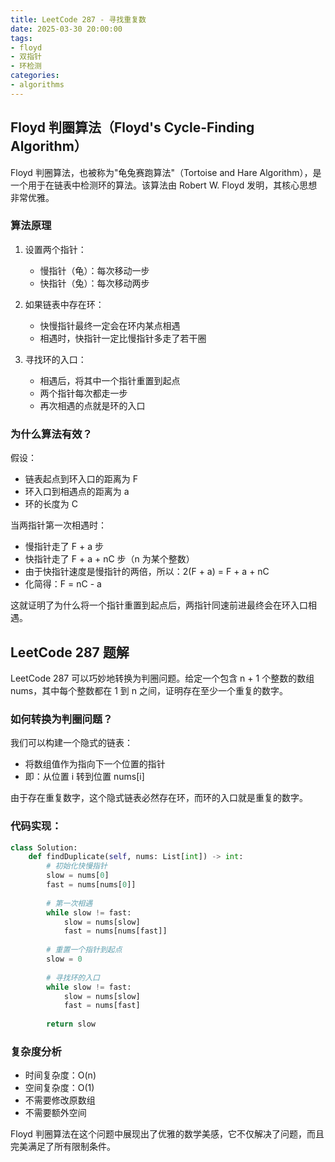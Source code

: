 ```yaml
---
title: LeetCode 287 - 寻找重复数
date: 2025-03-30 20:00:00
tags: 
- floyd
- 双指针
- 环检测
categories:
- algorithms
---
```


## Floyd 判圈算法（Floyd's Cycle-Finding Algorithm）

Floyd 判圈算法，也被称为"龟兔赛跑算法"（Tortoise and Hare Algorithm），是一个用于在链表中检测环的算法。该算法由 Robert W. Floyd 发明，其核心思想非常优雅。

### 算法原理

1. 设置两个指针：
   - 慢指针（龟）：每次移动一步
   - 快指针（兔）：每次移动两步

2. 如果链表中存在环：
   - 快慢指针最终一定会在环内某点相遇
   - 相遇时，快指针一定比慢指针多走了若干圈

3. 寻找环的入口：
   - 相遇后，将其中一个指针重置到起点
   - 两个指针每次都走一步
   - 再次相遇的点就是环的入口

### 为什么算法有效？

假设：
- 链表起点到环入口的距离为 F
- 环入口到相遇点的距离为 a
- 环的长度为 C

当两指针第一次相遇时：
- 慢指针走了 F + a 步
- 快指针走了 F + a + nC 步（n 为某个整数）
- 由于快指针速度是慢指针的两倍，所以：2(F + a) = F + a + nC
- 化简得：F = nC - a

这就证明了为什么将一个指针重置到起点后，两指针同速前进最终会在环入口相遇。

## LeetCode 287 题解

LeetCode 287 可以巧妙地转换为判圈问题。给定一个包含 n + 1 个整数的数组 nums，其中每个整数都在 1 到 n 之间，证明存在至少一个重复的数字。

### 如何转换为判圈问题？

我们可以构建一个隐式的链表：
- 将数组值作为指向下一个位置的指针
- 即：从位置 i 转到位置 nums[i]

由于存在重复数字，这个隐式链表必然存在环，而环的入口就是重复的数字。

### 代码实现：

```python
class Solution:
    def findDuplicate(self, nums: List[int]) -> int:
        # 初始化快慢指针
        slow = nums[0]
        fast = nums[nums[0]]
        
        # 第一次相遇
        while slow != fast:
            slow = nums[slow]
            fast = nums[nums[fast]]
        
        # 重置一个指针到起点
        slow = 0
        
        # 寻找环的入口
        while slow != fast:
            slow = nums[slow]
            fast = nums[fast]
        
        return slow

```

### 复杂度分析

- 时间复杂度：O(n)
- 空间复杂度：O(1)
- 不需要修改原数组
- 不需要额外空间

Floyd 判圈算法在这个问题中展现出了优雅的数学美感，它不仅解决了问题，而且完美满足了所有限制条件。
